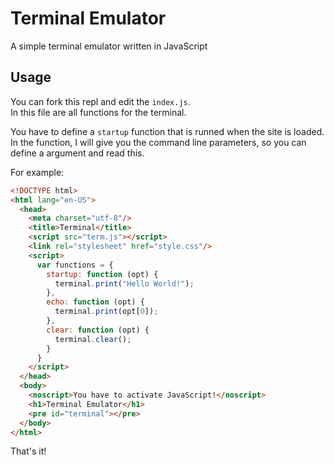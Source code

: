 # Terminal Emulator

A simple terminal emulator written in JavaScript

## Usage

You can fork this repl and edit the `index.js`.  
In this file are all functions for the terminal. 

You have to define a `startup` function that is runned when the site is loaded.  
In the function, I will give you the command line parameters, so you can define a argument and read this. 

For example:

```html
<!DOCTYPE html>
<html lang="en-US">
  <head>
    <meta charset="utf-8"/>
    <title>Terminal</title>
    <script src="term.js"></script>
    <link rel="stylesheet" href="style.css"/>
    <script>
      var functions = {
        startup: function (opt) {
          terminal.print("Hello World!");
        },
        echo: function (opt) {
          terminal.print(opt[0]);
        },
        clear: function (opt) {
          terminal.clear();
        }
      }
    </script>
  </head>
  <body>
    <noscript>You have to activate JavaScript!</noscript>
    <h1>Terminal Emulator</h1>
    <pre id="terminal"></pre>
  </body>
</html>
```

That's it!
